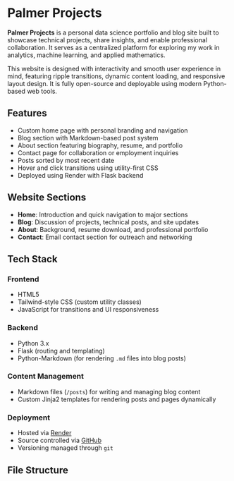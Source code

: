 # Palmer Projects

**Palmer Projects** is a personal data science portfolio and blog site built to showcase technical projects, share insights, and enable professional collaboration. It serves as a centralized platform for exploring my work in analytics, machine learning, and applied mathematics.

This website is designed with interactivity and smooth user experience in mind, featuring ripple transitions, dynamic content loading, and responsive layout design. It is fully open-source and deployable using modern Python-based web tools.

## Features

- Custom home page with personal branding and navigation
- Blog section with Markdown-based post system
- About section featuring biography, resume, and portfolio
- Contact page for collaboration or employment inquiries
- Posts sorted by most recent date
- Hover and click transitions using utility-first CSS
- Deployed using Render with Flask backend

## Website Sections

- **Home**: Introduction and quick navigation to major sections
- **Blog**: Discussion of projects, technical posts, and site updates
- **About**: Background, resume download, and professional portfolio
- **Contact**: Email contact section for outreach and networking

## Tech Stack

### Frontend
- HTML5
- Tailwind-style CSS (custom utility classes)
- JavaScript for transitions and UI responsiveness

### Backend
- Python 3.x
- Flask (routing and templating)
- Python-Markdown (for rendering `.md` files into blog posts)

### Content Management
- Markdown files (`/posts`) for writing and managing blog content
- Custom Jinja2 templates for rendering posts and pages dynamically

### Deployment
- Hosted via [Render](https://render.com/)
- Source controlled via [GitHub](https://github.com)
- Versioning managed through `git`

## File Structure

